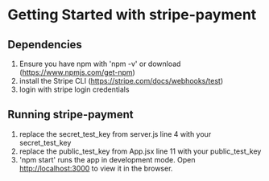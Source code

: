 # Getting Started with stripe-payment

## Dependencies
1. Ensure you have npm with 'npm -v' or download (https://www.npmjs.com/get-npm)
2. install the Stripe CLI (https://stripe.com/docs/webhooks/test)
2. login with stripe login credentials


## Running stripe-payment
1. replace the secret_test_key from server.js line 4 with your secret_test_key
2. replace the public_test_key from App.jsx line 11 with your public_test_key
3. 'npm start' runs the app in development mode. Open [http://localhost:3000](http://localhost:3000) to view it in the browser.


